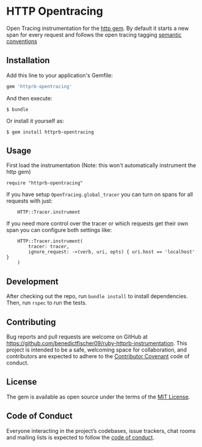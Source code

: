 # HTTP Opentracing

Open Tracing instrumentation for the [http gem](https://github.com/httprb/http). By default it starts a new span for every request and follows the open tracing tagging [semantic conventions](https://opentracing.io/specification/conventions)

## Installation

Add this line to your application's Gemfile:

```ruby
gem 'httprb-opentracing'
```

And then execute:

    $ bundle

Or install it yourself as:

    $ gem install httprb-opentracing

## Usage
First load the instrumentation (Note: this won't automatically instrument the http gem)
```
require "httprb-opentracing"
```

If you have setup `OpenTracing.global_tracer` you can turn on spans for all requests with just:
```
    HTTP::Tracer.instrument
```

If you need more control over the tracer or which requests get their own span you can configure both settings like:
```
    HTTP::Tracer.instrument(
        tracer: tracer,
        ignore_request: ->(verb, uri, opts) { uri.host == 'localhost' }
    )
```

## Development

After checking out the repo, run `bundle install` to install dependencies. Then, run `rspec` to run the tests.

## Contributing

Bug reports and pull requests are welcome on GitHub at https://github.com/benedictfischer09/ruby-httprb-instrumentation. This project is intended to be a safe, welcoming space for collaboration, and contributors are expected to adhere to the [Contributor Covenant](http://contributor-covenant.org) code of conduct.

## License

The gem is available as open source under the terms of the [MIT License](https://opensource.org/licenses/MIT).

## Code of Conduct

Everyone interacting in the project’s codebases, issue trackers, chat rooms and mailing lists is expected to follow the [code of conduct](https://github.com/benedictfischer09/ruby-httprb-instrumentation/blob/master/CODE_OF_CONDUCT.md).
